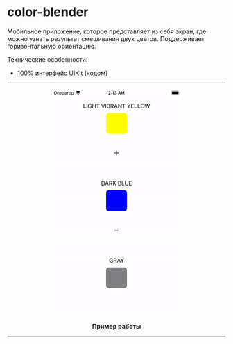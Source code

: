 # color-blender

Мобильное приложение, которое представляет из себя экран, где можно узнать результат смешивания двух цветов. Поддерживает горизонтальную ориентацию.

Технические особенности:

- 100% интерфейс UIKit (кодом)
_____________
<div align="center">
  <img src="https://github.com/MikhailUstyantsev/color-blender/blob/main/ColorBlender.gif" width="300px" />
</div>
<div align="center">
  <b>
  Пример работы
    </b>
</div>

_____________
